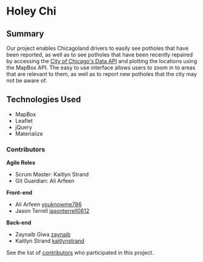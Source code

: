 # Holey Chi

## Summary
Our project enables Chicagoland drivers to easily see potholes that have been reported, as well as to see potholes that have been recently repaired by accessing the [City of Chicago's Data API](https://data.cityofchicago.org/) and plotting the locations using the MapBox API. The easy to use interface allows users to zoom in to areas that are relevant to them, as well as to report new potholes that the city may not be aware of.

## Technologies Used
* MapBox
* Leaflet
* jQuery
* Materialize 


### Contributors

**Agile Roles**
* Scrum Master: Kaitlyn Strand
* Git Guardian: Ali Arfeen

**Front-end**
* Ali Arfeen [youknowme786](https://github.com/youknowme786)
* Jason Terrell [jasonterrell0812](https://github.com/jasonterrell0812)

**Back-end**
* Zaynaib Giwa [zaynaib](https://github.com/zaynaib)
* Kaitlyn Strand [kaitlynstrand](https://github.com/kaitlynstrand)


<!--
## Screenshot
![Screenshot](http://s2.quickmeme.com/img/a1/a126b1b3c28083b2c7302fe8a02517f61371ff026653f8f2dcaaa63db80eb452.jpg)
-->


See the list of [contributors](https://github.com/youknowme786/Holey-Chi/graphs/contributors) who participated in this project.
